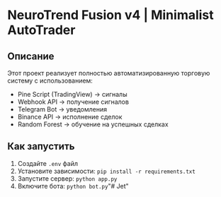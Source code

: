 # NeuroTrend Fusion v4 | Minimalist AutoTrader

## Описание
Этот проект реализует полностью автоматизированную торговую систему с использованием:
- Pine Script (TradingView) → сигналы
- Webhook API → получение сигналов
- Telegram Bot → уведомления
- Binance API → исполнение сделок
- Random Forest → обучение на успешных сделках

## Как запустить
1. Создайте `.env` файл
2. Установите зависимости: `pip install -r requirements.txt`
3. Запустите сервер: `python app.py`
4. Включите бота: `python bot.py`"# Jet" 
